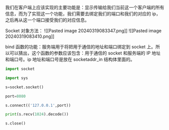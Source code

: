 我们在客户端上应该实现的主要功能是：显示传输给我们当前这一个客户端的所有信息，而为了实现这一个功能，我们需要去绑定我们的端口和我们的对应的 ip，之后再从这一个端口接受我们的对应信息。

Socket 对象方法：
![[Pasted image 20240319083347.png]]
![[Pasted image 20240319083410.png]]



bind 函数的功能：服务端用于将把用于通信的地址和端口绑定到 socket 上。所以可以猜出，这个函数的参数应该包含：用于通信的 socket 和服务端的 IP 地址和端口号。ip 地址和端口号是放在 socketaddr_in 结构体里面的。

```python
import socket

import sys

s=socket.socket()

port=8080

s.connect(('127.0.0.1',port))

print(s.recv(1024).decode())

s.close()
```